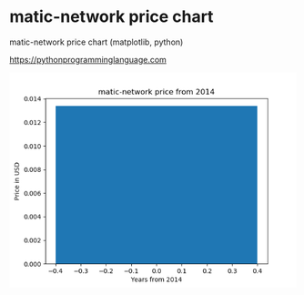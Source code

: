 # matic-network price chart 

matic-network price chart (matplotlib, python)

https://pythonprogramminglanguage.com

<img src='chart.png'>
